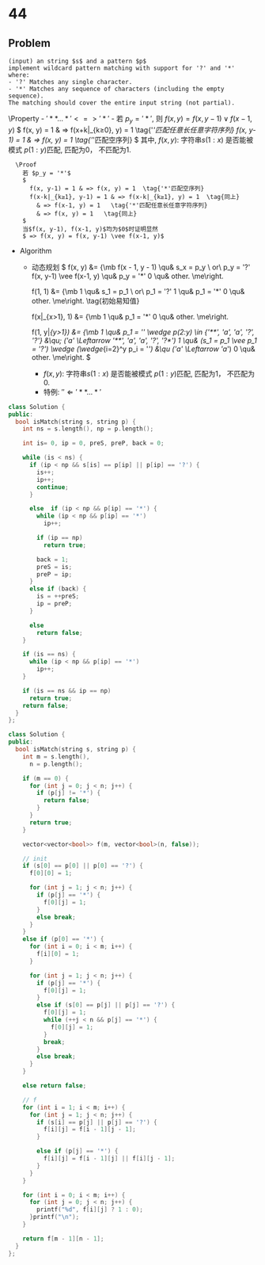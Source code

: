# 44 
## Problem
    (input) an string $s$ and a pattern $p$
    implement wildcard pattern matching with support for '?' and '*' where:
    - '?' Matches any single character.
    - '*' Matches any sequence of characters (including the empty sequence).
    The matching should cover the entire input string (not partial).

  \Property
    - $'**...*' <=> '*'$
    - 若 $p_y = '*'$, 则
      $f(x, y) = f(x, y-1) \vee f(x-1, y)$
      $
        f(x, y) = 1 & => f(x+k|_{k≥0}, y) = 1   \tag{'*'匹配任意长任意字符序列}
        f(x, y-1) = 1 & => f(x, y) = 1  \tag{'*'匹配空序列}
      $
      其中, $f(x, y)$: 字符串$s(1:x)$ 是否能被模式 $p(1:y)$匹配, 匹配为0， 不匹配为1.

      \Proof
        若 $p_y = '*'$
        $
          f(x, y-1) = 1 & => f(x, y) = 1  \tag{'*'匹配空序列}
          f(x-k|_{k≥1}, y-1) = 1 & => f(x-k|_{k≥1}, y) = 1  \tag{同上}
            & => f(x-1, y) = 1   \tag{'*'匹配任意长任意字符序列}
            & => f(x, y) = 1   \tag{同上}
        $
        当$f(x, y-1), f(x-1, y)$均为$0$时证明显然
        $ => f(x, y) = f(x, y-1) \vee f(x-1, y)$

  - Algorithm
    - 动态规划
      $
        f(x, y) &= \{\mb
          f(x - 1, y - 1)  \qu& s_x = p_y \ or\ p_y = '?'
          f(x, y-1) \vee f(x-1, y)  \qu& p_y = '*'
          0  \qu& other.
        \me\right.

        f(1, 1) &= \{\mb
          1  \qu& s_1 = p_1 \ or\ p_1 = '?'
          1  \qu& p_1 = '*'
          0  \qu& other.
        \me\right.  \tag{初始易知值}

        f(x|_{x>1}, 1) &= \{\mb
          1  \qu& p_1 = '*'
          0  \qu& other.
        \me\right.

        f(1, y|_{y>1}) &=  \{\mb
          1  \qu& p_1 = '*' \wedge p(2:y) \in \{'**', '*a', '*a*', '*?', '*?*'\}  &\qu; ('a' \Leftarrow '**', '*a', '*a*', '*?', '*?*')
          1  \qu& (s_1 = p_1 \vee p_1 = '?') \wedge (\wedge_{i=2}^y p_i = '*')  &\qu ('a' \Leftarrow 'a*')
          0  \qu& other.
        \me\right.
      $
      - $f(x, y)$: 字符串$s(1:x)$ 是否能被模式 $p(1:y)$匹配, 匹配为1， 不匹配为0.
      - 特例: $'' \Leftarrow '**...*'$

```cpp
class Solution {
public:
  bool isMatch(string s, string p) {
    int ns = s.length(), np = p.length();

    int is= 0, ip = 0, preS, preP, back = 0;

    while (is < ns) {
      if (ip < np && s[is] == p[ip] || p[ip] == '?') {
        is++;
        ip++;
        continue;
      }

      else  if (ip < np && p[ip] == '*') {
        while (ip < np && p[ip] == '*')
          ip++;

        if (ip == np)
          return true;

        back = 1;
        preS = is;
        preP = ip;
      } 
      else if (back) {
        is = ++preS;
        ip = preP;
      }

      else
        return false;
    }

    if (is == ns) {
      while (ip < np && p[ip] == '*')
        ip++;
    }

    if (is == ns && ip == np)
      return true;
    return false;
  }
};
```

```cpp
class Solution {
public:
  bool isMatch(string s, string p) {
    int m = s.length(), 
      n = p.length();

    if (m == 0) {
      for (int j = 0; j < n; j++) {
        if (p[j] != '*') {
          return false;
        }
      }
      return true;
    }

    vector<vector<bool>> f(m, vector<bool>(n, false));

    // init
    if (s[0] == p[0] || p[0] == '?') {
      f[0][0] = 1;

      for (int j = 1; j < n; j++) {
        if (p[j] == '*') {
          f[0][j] = 1;
        }
        else break;
      }
    }
    else if (p[0] == '*') {
      for (int i = 0; i < m; i++) {
        f[i][0] = 1;
      }

      for (int j = 1; j < n; j++) {
        if (p[j] == '*') {
          f[0][j] = 1;
        }
        else if (s[0] == p[j] || p[j] == '?') {
          f[0][j] = 1;
          while (++j < n && p[j] == '*') {
            f[0][j] = 1;
          }
          break;
        }
        else break;
      }
    }

    else return false;

    // f
    for (int i = 1; i < m; i++) {
      for (int j = 1; j < n; j++) {
        if (s[i] == p[j] || p[j] == '?') {
          f[i][j] = f[i - 1][j - 1];
        }

        else if (p[j] == '*') {
          f[i][j] = f[i - 1][j] || f[i][j - 1];
        }
      }
    }

    for (int i = 0; i < m; i++) {
      for (int j = 0; j < n; j++) {
        printf("%d", f[i][j] ? 1 : 0);
      }printf("\n");
    }

    return f[m - 1][n - 1];
  }
};
```